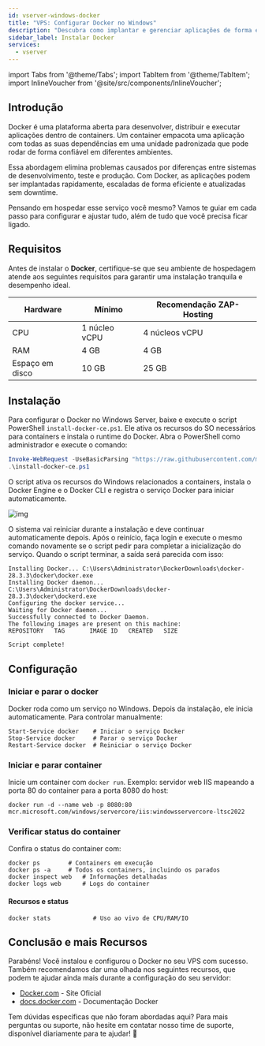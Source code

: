 ```yaml
---
id: vserver-windows-docker
title: "VPS: Configurar Docker no Windows"
description: "Descubra como implantar e gerenciar aplicações de forma eficiente com containers Docker para escalabilidade e atualizações sem complicações → Saiba mais agora"
sidebar_label: Instalar Docker
services:
  - vserver
---
```


import Tabs from '@theme/Tabs';
import TabItem from '@theme/TabItem';
import InlineVoucher from '@site/src/components/InlineVoucher';

## Introdução

Docker é uma plataforma aberta para desenvolver, distribuir e executar aplicações dentro de containers. Um container empacota uma aplicação com todas as suas dependências em uma unidade padronizada que pode rodar de forma confiável em diferentes ambientes.

Essa abordagem elimina problemas causados por diferenças entre sistemas de desenvolvimento, teste e produção. Com Docker, as aplicações podem ser implantadas rapidamente, escaladas de forma eficiente e atualizadas sem downtime.

Pensando em hospedar esse serviço você mesmo? Vamos te guiar em cada passo para configurar e ajustar tudo, além de tudo que você precisa ficar ligado.

<InlineVoucher />



## Requisitos

Antes de instalar o **Docker**, certifique-se que seu ambiente de hospedagem atende aos seguintes requisitos para garantir uma instalação tranquila e desempenho ideal.

| Hardware   | Mínimo      | Recomendação ZAP-Hosting |
| ---------- | ------------ | ------------------------ |
| CPU        | 1 núcleo vCPU | 4 núcleos vCPU           |
| RAM        | 4 GB         | 4 GB                     |
| Espaço em disco | 10 GB    | 25 GB                    |



## Instalação

Para configurar o Docker no Windows Server, baixe e execute o script PowerShell `install-docker-ce.ps1`. Ele ativa os recursos do SO necessários para containers e instala o runtime do Docker. Abra o PowerShell como administrador e execute o comando:

```powershell
Invoke-WebRequest -UseBasicParsing "https://raw.githubusercontent.com/microsoft/Windows-Containers/Main/helpful_tools/Install-DockerCE/install-docker-ce.ps1" -o install-docker-ce.ps1
.\install-docker-ce.ps1
```

O script ativa os recursos do Windows relacionados a containers, instala o Docker Engine e o Docker CLI e registra o serviço Docker para iniciar automaticamente.

![img](https://screensaver01.zap-hosting.com/index.php/s/y26fPWy63FAWJGp/download)

O sistema vai reiniciar durante a instalação e deve continuar automaticamente depois. Após o reinício, faça login e execute o mesmo comando novamente se o script pedir para completar a inicialização do serviço. Quando o script terminar, a saída será parecida com isso:

```
Installing Docker... C:\Users\Administrator\DockerDownloads\docker-28.3.3\docker\docker.exe
Installing Docker daemon... C:\Users\Administrator\DockerDownloads\docker-28.3.3\docker\dockerd.exe
Configuring the docker service...
Waiting for Docker daemon...
Successfully connected to Docker Daemon.
The following images are present on this machine:
REPOSITORY   TAG       IMAGE ID   CREATED   SIZE

Script complete!
```



## Configuração

### Iniciar e parar o docker

Docker roda como um serviço no Windows. Depois da instalação, ele inicia automaticamente. Para controlar manualmente:

```
Start-Service docker    # Iniciar o serviço Docker
Stop-Service docker     # Parar o serviço Docker
Restart-Service docker  # Reiniciar o serviço Docker
```



### Iniciar e parar container

Inicie um container com `docker run`. Exemplo: servidor web IIS mapeando a porta 80 do container para a porta 8080 do host:

```
docker run -d --name web -p 8080:80 mcr.microsoft.com/windows/servercore/iis:windowsservercore-ltsc2022
```



### Verificar status do container

Confira o status do container com:

```
docker ps        # Containers em execução
docker ps -a     # Todos os containers, incluindo os parados
docker inspect web   # Informações detalhadas
docker logs web      # Logs do container
```



#### Recursos e status

```
docker stats            # Uso ao vivo de CPU/RAM/IO
```




## Conclusão e mais Recursos

Parabéns! Você instalou e configurou o Docker no seu VPS com sucesso. Também recomendamos dar uma olhada nos seguintes recursos, que podem te ajudar ainda mais durante a configuração do seu servidor:

- [Docker.com](https://Docker.com/) - Site Oficial
- [docs.docker.com](https://docs.docker.com/) - Documentação Docker

Tem dúvidas específicas que não foram abordadas aqui? Para mais perguntas ou suporte, não hesite em contatar nosso time de suporte, disponível diariamente para te ajudar! 🙂